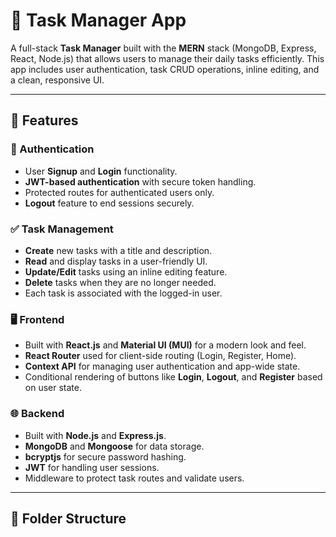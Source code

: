 # 📝 Task Manager App

A full-stack **Task Manager** built with the **MERN** stack (MongoDB, Express, React, Node.js) that allows users to manage their daily tasks efficiently. This app includes user authentication, task CRUD operations, inline editing, and a clean, responsive UI.

---

## 🚀 Features

### 🔐 Authentication
- User **Signup** and **Login** functionality.
- **JWT-based authentication** with secure token handling.
- Protected routes for authenticated users only.
- **Logout** feature to end sessions securely.

### ✅ Task Management
- **Create** new tasks with a title and description.
- **Read** and display tasks in a user-friendly UI.
- **Update/Edit** tasks using an inline editing feature.
- **Delete** tasks when they are no longer needed.
- Each task is associated with the logged-in user.

### 🖥️ Frontend
- Built with **React.js** and **Material UI (MUI)** for a modern look and feel.
- **React Router** used for client-side routing (Login, Register, Home).
- **Context API** for managing user authentication and app-wide state.
- Conditional rendering of buttons like **Login**, **Logout**, and **Register** based on user state.

### 🌐 Backend
- Built with **Node.js** and **Express.js**.
- **MongoDB** and **Mongoose** for data storage.
- **bcryptjs** for secure password hashing.
- **JWT** for handling user sessions.
- Middleware to protect task routes and validate users.

---

## 📁 Folder Structure

